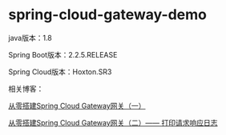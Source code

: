 # spring-cloud-gateway-demo
java版本：1.8

Spring Boot版本：2.2.5.RELEASE

Spring Cloud版本：Hoxton.SR3

相关博客：

[从零搭建Spring Cloud Gateway网关（一）](https://www.lifengdi.com/archives/article/1776)

[从零搭建Spring Cloud Gateway网关（二）—— 打印请求响应日志](https://www.lifengdi.com/archives/article/1778)
